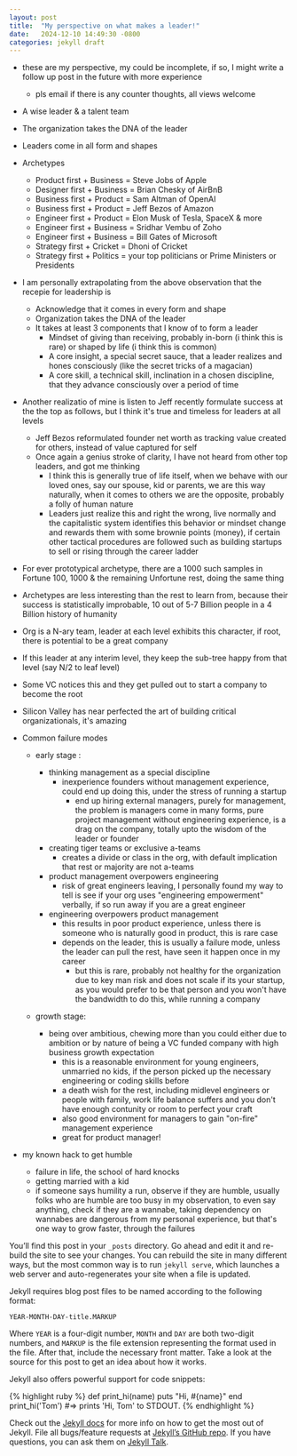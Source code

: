 ```yaml
---
layout: post
title:  "My perspective on what makes a leader!"
date:   2024-12-10 14:49:30 -0800
categories: jekyll draft
---
```


- these are my perspective, my could be incomplete, if so, I might write a follow up post in the future with more experience
  - pls email if there is any counter thoughts, all views welcome

- A wise leader & a talent team 
- The organization takes the DNA of the leader
- Leaders come in all form and shapes
- Archetypes 
  - Product first + Business = Steve Jobs of Apple
  - Designer first + Business = Brian Chesky of AirBnB
  - Business first + Product = Sam Altman of OpenAI
  - Business first + Product = Jeff Bezos of Amazon
  - Engineer first + Product = Elon Musk of Tesla, SpaceX & more
  - Engineer first + Business = Sridhar Vembu of Zoho
  - Engineer first + Business = Bill Gates of Microsoft
  - Strategy first + Cricket = Dhoni of Cricket
  - Strategy first + Politics = your top politicians or Prime Ministers or Presidents

- I am personally extrapolating from the above observation that the recepie for leadership is
  - Acknowledge that it comes in every form and shape
  - Organization takes the DNA of the leader
  - It takes at least 3 components that I know of to form a leader
    - Mindset of giving than receiving, probably in-born (i think this is rare) or shaped by life (i think this is common)
    - A core insight, a special secret sauce, that a leader realizes and hones consciously (like the secret tricks of a magacian)
    - A core skill, a technical skill, inclination in a chosen discipline, that they advance consciously over a period of time

- Another realizatio of mine is listen to Jeff recently formulate success at the the top as follows, but I think it's true and timeless for leaders at all levels
  - Jeff Bezos reformulated founder net worth as tracking value created for others, instead of value captured for self
  - Once again a genius stroke of clarity, I have not heard from other top leaders, and got me thinking
    - I think this is generally true of life itself, when we behave with our loved ones, say our spouse, kid or parents, we are this way naturally, when it comes to others we are the opposite, probably a folly of human nature
    - Leaders just realize this and right the wrong, live normally and the capitalistic system identifies this behavior or mindset change and rewards them with some brownie points (money), if certain other tactical procedures are followed such as building startups to sell or rising through the career ladder

- For ever prototypical archetype, there are a 1000 such samples in Fortune 100, 1000 & the remaining Unfortune rest, doing the same thing

- Archetypes are less interesting than the rest to learn from, because their success is statistically improbable, 10 out of 5-7 Billion people in a 4 Billion history of humanity

- Org is a N-ary team, leader at each level exhibits this character, if root, there is potential to be a great company
- If this leader at any interim level, they keep the sub-tree happy from that level (say N/2 to leaf level)
- Some VC notices this and they get pulled out to start a company to become the root

- Silicon Valley has near perfected the art of building critical organizationals, it's amazing

- Common failure modes
  - early stage : 
    - thinking management as a special discipline
      - inexperience founders without management experience, could end up doing this, under the stress of running a startup
        - end up hiring external managers, purely for management, the problem is managers come in many forms, pure project management without engineering experience, is a drag on the company, totally upto the wisdom of the leader or founder
    - creating tiger teams or exclusive a-teams
      - creates a divide or class in the org, with default implication that rest or majority are not a-teams
    - product management overpowers engineering
      - risk of great engineers leaving, I personally found my way to tell is see if your org uses "engineering empowerment" verbally, if so run away if you are a great engineer
    - engineering overpowers product management
      - this results in poor product experience, unless there is someone who is naturally good in product, this is rare case
      - depends on the leader, this is usually a failure mode, unless the leader can pull the rest, have seen it happen once in my career
        - but this is rare, probably not healthy for the organization due to key man risk and does not scale if its your startup, as you 
        would prefer to be that person and you won't have the bandwidth to do this, while running a company

  - growth stage: 
    - being over ambitious, chewing more than you could either due to ambition or by nature of being a VC funded company with high business growth expectation
      - this is a reasonable environment for young engineers, unmarried no kids, if the person picked up the necessary engineering or coding skills before
      - a death wish for the rest, including midlevel engineers or people with family, work life balance suffers and you don't have enough contunity or room to perfect your craft
      - also good environment for managers to gain "on-fire" management experience
      - great for product manager! 

- my known hack to get humble
  - failure in life, the school of hard knocks
  - getting married with a kid
  - if someone says humility a run, observe if they are humble, usually folks who are humble are too busy in my observation, to even say anything, check if they are a wannabe, taking dependency on wannabes are dangerous from my personal experience, but that's one way to grow faster, through the failures


You’ll find this post in your `_posts` directory. Go ahead and edit it and re-build the site to see your changes. You can rebuild the site in many different ways, but the most common way is to run `jekyll serve`, which launches a web server and auto-regenerates your site when a file is updated.

Jekyll requires blog post files to be named according to the following format:

`YEAR-MONTH-DAY-title.MARKUP`

Where `YEAR` is a four-digit number, `MONTH` and `DAY` are both two-digit numbers, and `MARKUP` is the file extension representing the format used in the file. After that, include the necessary front matter. Take a look at the source for this post to get an idea about how it works.

Jekyll also offers powerful support for code snippets:

{% highlight ruby %}
def print_hi(name)
  puts "Hi, #{name}"
end
print_hi('Tom')
#=> prints 'Hi, Tom' to STDOUT.
{% endhighlight %}

Check out the [Jekyll docs][jekyll-docs] for more info on how to get the most out of Jekyll. File all bugs/feature requests at [Jekyll’s GitHub repo][jekyll-gh]. If you have questions, you can ask them on [Jekyll Talk][jekyll-talk].

[jekyll-docs]: https://jekyllrb.com/docs/home
[jekyll-gh]:   https://github.com/jekyll/jekyll
[jekyll-talk]: https://talk.jekyllrb.com/
